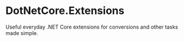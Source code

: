 # DotNetCore.Extensions
Useful everyday .NET Core extensions for conversions and other tasks made simple.
